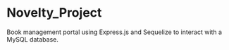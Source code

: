 # Novelty_Project
Book management portal using Express.js and Sequelize to interact with a MySQL database.
